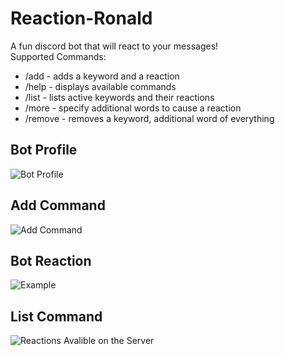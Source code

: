 # Reaction-Ronald
A fun discord bot that will react to your messages!\
Supported Commands:
* /add - adds a keyword and a reaction
* /help - displays available commands
* /list - lists active keywords and their reactions
* /more - specify additional words to cause a reaction
* /remove - removes a keyword, additional word of everything


## Bot Profile
![Bot Profile](https://user-images.githubusercontent.com/37476686/210154784-4bf736ff-a840-40d3-80d7-bdb90b867fb5.png)

## Add Command
![Add Command](https://user-images.githubusercontent.com/37476686/210154801-fd0f5a74-2ae4-40db-94a0-c1d8d69adf7a.png)

## Bot Reaction
![Example](https://user-images.githubusercontent.com/37476686/210154813-1bd92fc2-793d-4696-a0f4-be8e2e86c723.png)

## List Command
![Reactions Avalible on the Server](https://user-images.githubusercontent.com/37476686/210154835-70c57c09-8a42-4d82-8eac-3d0803272c94.jpg)
